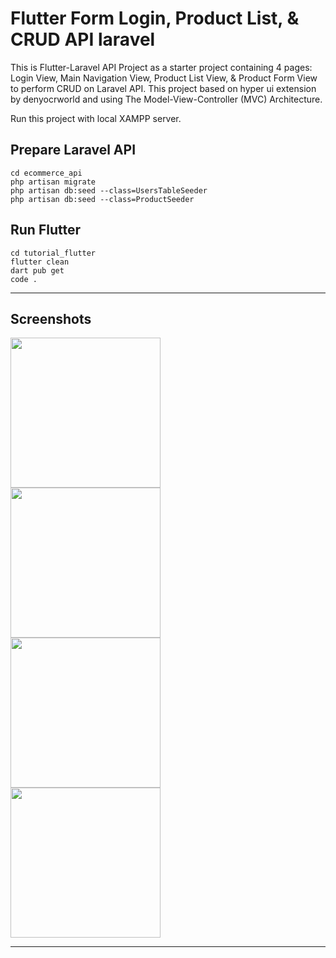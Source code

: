 # Flutter Form Login, Product List, & CRUD API laravel
This is Flutter-Laravel API Project as a starter project containing 4 pages: Login View, Main Navigation View, Product List View, & Product Form View to perform CRUD on Laravel API.
This project based on hyper ui extension by denyocrworld and using The Model-View-Controller (MVC) Architecture.

Run this project with local XAMPP server.

## Prepare Laravel API

```
cd ecommerce_api
php artisan migrate
php artisan db:seed --class=UsersTableSeeder
php artisan db:seed --class=ProductSeeder
```


## Run Flutter

```
cd tutorial_flutter
flutter clean
dart pub get
code .
```
<hr/>

## Screenshots

<img src="https://i.ibb.co/vxGdxGf/1.png" style="width: 240px;"/><br/>
<img src="https://i.ibb.co/r4jQ26G/2.png" style="width: 240px;"/><br/>
<img src="https://i.ibb.co/CzpGK7Y/3.png" style="width: 240px;"/><br/>
<img src="https://i.ibb.co/JdhHqx1/4.png" style="width: 240px;"/><br/>

<hr/>
